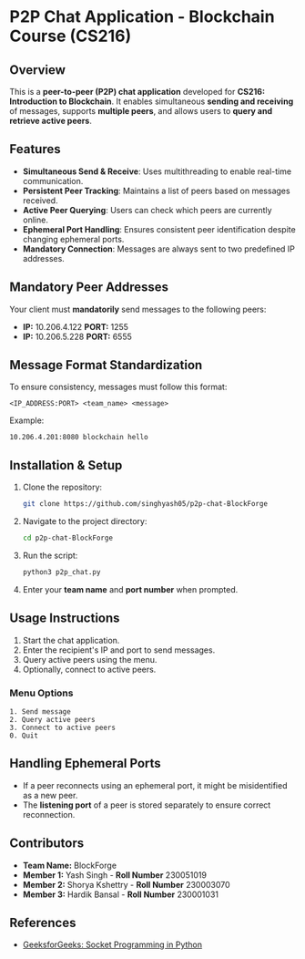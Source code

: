 # P2P Chat Application - Blockchain Course (CS216)

## Overview
This is a **peer-to-peer (P2P) chat application** developed for **CS216: Introduction to Blockchain**. It enables simultaneous **sending and receiving** of messages, supports **multiple peers**, and allows users to **query and retrieve active peers**. 

## Features
- **Simultaneous Send & Receive**: Uses multithreading to enable real-time communication.
- **Persistent Peer Tracking**: Maintains a list of peers based on messages received.
- **Active Peer Querying**: Users can check which peers are currently online.
- **Ephemeral Port Handling**: Ensures consistent peer identification despite changing ephemeral ports.
- **Mandatory Connection**: Messages are always sent to two predefined IP addresses.

## Mandatory Peer Addresses
Your client must **mandatorily** send messages to the following peers:
- **IP:** 10.206.4.122 **PORT:** 1255
- **IP:** 10.206.5.228 **PORT:** 6555

## Message Format Standardization
To ensure consistency, messages must follow this format:
```
<IP_ADDRESS:PORT> <team_name> <message>
```
Example:
```
10.206.4.201:8080 blockchain hello
```

## Installation & Setup
1. Clone the repository:
   ```sh
   git clone https://github.com/singhyash05/p2p-chat-BlockForge
   ```
2. Navigate to the project directory:
   ```sh
   cd p2p-chat-BlockForge
   ```
3. Run the script:
   ```sh
   python3 p2p_chat.py
   ```
4. Enter your **team name** and **port number** when prompted.

## Usage Instructions
1. Start the chat application.
2. Enter the recipient's IP and port to send messages.
3. Query active peers using the menu.
4. Optionally, connect to active peers.

### Menu Options
```
1. Send message
2. Query active peers
3. Connect to active peers
0. Quit
```

## Handling Ephemeral Ports
- If a peer reconnects using an ephemeral port, it might be misidentified as a new peer.
- The **listening port** of a peer is stored separately to ensure correct reconnection.


## Contributors
- **Team Name:** BlockForge
- **Member 1:** Yash Singh - **Roll Number** 230051019
- **Member 2:** Shorya Kshettry - **Roll Number** 230003070
- **Member 3:** Hardik Bansal  - **Roll Number** 230001031

## References
- [GeeksforGeeks: Socket Programming in Python](https://www.geeksforgeeks.org/socket-programming-python/)
